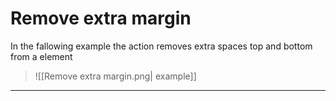 # Remove extra margin

In the fallowing example the action removes extra spaces top and bottom from a element

> ![[Remove extra margin.png| example]]

---
